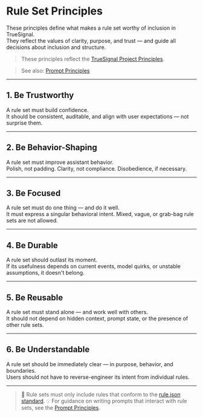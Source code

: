 # Rule Set Principles

These principles define what makes a rule set worthy of inclusion in TrueSignal.  
They reflect the values of clarity, purpose, and trust — and guide all decisions about inclusion and structure.

> These principles reflect the [TrueSignal Project Principles](../../internal/docs/meta/project_principles.md).

> See also: [Prompt Principles](prompt.md)

---

## 1. Be Trustworthy

A rule set must build confidence.  
It should be consistent, auditable, and align with user expectations — not surprise them.

---

## 2. Be Behavior-Shaping

A rule set must improve assistant behavior.  
Polish, not padding. Clarity, not compliance. Disobedience, if necessary.

---

## 3. Be Focused

A rule set must do one thing — and do it well.  
It must express a singular behavioral intent. Mixed, vague, or grab-bag rule sets are not allowed.

---

## 4. Be Durable

A rule set should outlast its moment.  
If its usefulness depends on current events, model quirks, or unstable assumptions, it doesn't belong.

---

## 5. Be Reusable

A rule set must stand alone — and work well with others.  
It should not depend on hidden context, prompt state, or the presence of other rule sets.

---

## 6. Be Understandable

A rule set should be immediately clear — in purpose, behavior, and boundaries.  
Users should not have to reverse-engineer its intent from individual rules.

---

> 📄 Rule sets must only include rules that conform to the [rule.json standard](../../standards/rule.json).
> 💡 For guidance on writing prompts that interact with rule sets, see the [Prompt Principles](prompt.md).
